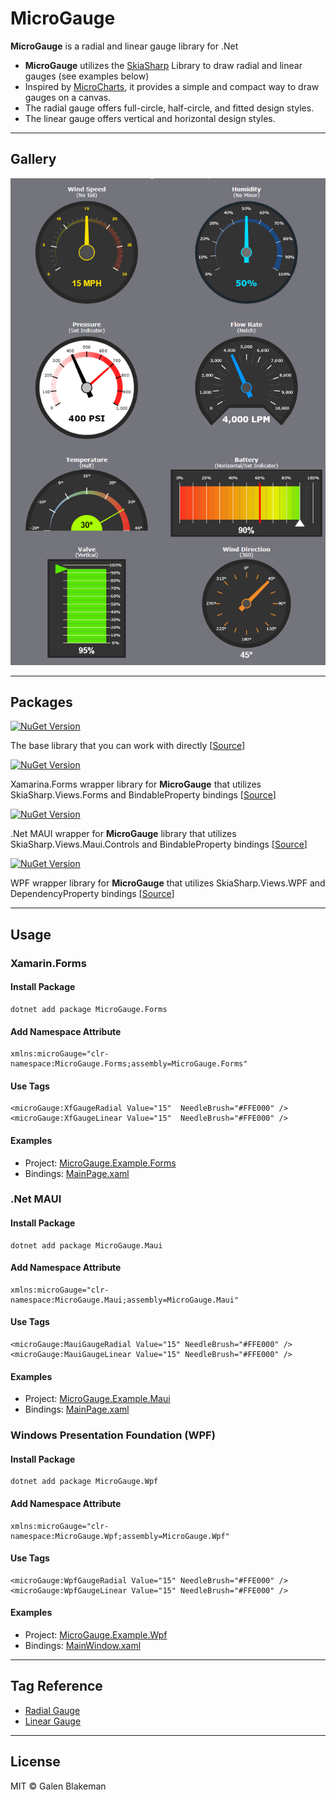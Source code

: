 # MicroGauge
**MicroGauge** is a radial and linear gauge library for .Net

* **MicroGauge** utilizes the [SkiaSharp](https://github.com/mono/SkiaSharp) Library to draw radial and linear gauges (see examples below)
* Inspired by [MicroCharts](https://github.com/microcharts-dotnet/Microcharts), it provides a simple and compact way to draw gauges on a canvas.
* The radial gauge offers full-circle, half-circle, and fitted design styles.
* The linear gauge offers vertical and horizontal design styles.

---
## Gallery
![Gallery](https://github.com/galenblakeman/MicroGauge/blob/master/Doc/Gallery.png)

---
## Packages
[![NuGet Version](https://img.shields.io/nuget/v/MicroGauge?style=flat-square&logo=nuget&label=MicroGauge)](https://www.nuget.org/packages/MicroGauge/)

The base library that you can work with directly 
[[Source](https://github.com/galenblakeman/MicroGauge/tree/master/Library/MicroGauge)]

[![NuGet Version](https://img.shields.io/nuget/v/MicroGauge.Forms?style=flat-square&logo=nuget&label=MicroGauge.Forms)](https://www.nuget.org/packages/MicroGauge.Forms/)

Xamarina.Forms wrapper library for **MicroGauge** that utilizes SkiaSharp.Views.Forms and BindableProperty bindings 
[[Source](https://github.com/galenblakeman/MicroGauge/tree/master/Library/MicroGauge.Forms)]

[![NuGet Version](https://img.shields.io/nuget/v/MicroGauge.Maui?style=flat-square&logo=nuget&label=MicroGauge.Maui)](https://www.nuget.org/packages/MicroGauge.Maui/)

.Net MAUI wrapper for **MicroGauge** library that utilizes SkiaSharp.Views.Maui.Controls and BindableProperty bindings
[[Source](https://github.com/galenblakeman/MicroGauge/tree/master/Library/MicroGauge.Maui)]

[![NuGet Version](https://img.shields.io/nuget/v/MicroGauge.Wpf?style=flat-square&logo=nuget&label=MicroGauge.Wpf)](https://www.nuget.org/packages/MicroGauge.Wpf/)

WPF wrapper library for **MicroGauge** that utilizes SkiaSharp.Views.WPF and DependencyProperty bindings
[[Source](https://github.com/galenblakeman/MicroGauge/tree/master/Library/MicroGauge.Wpf)]

---
## Usage

###  Xamarin.Forms
####  Install Package

```Dotenv
dotnet add package MicroGauge.Forms
```

####  Add Namespace Attribute

```XAML
xmlns:microGauge="clr-namespace:MicroGauge.Forms;assembly=MicroGauge.Forms"
```

####  Use Tags

```XAML
<microGauge:XfGaugeRadial Value="15"  NeedleBrush="#FFE000" />
<microGauge:XfGaugeLinear Value="15"  NeedleBrush="#FFE000" />
```

####  Examples
* Project: [MicroGauge.Example.Forms](https://github.com/galenblakeman/MicroGauge/tree/master/Example/MicroGauge.Example.Forms)
* Bindings: [MainPage.xaml](https://github.com/galenblakeman/MicroGauge/blob/master/Example/MicroGauge.Example.Forms/MicroGauge.Example.Forms/MainPage.xaml)  


###  .Net MAUI
####  Install Package

```Dotenv
dotnet add package MicroGauge.Maui
```

####  Add Namespace Attribute

```XAML
xmlns:microGauge="clr-namespace:MicroGauge.Maui;assembly=MicroGauge.Maui"
```

####  Use Tags

```XAML
<microGauge:MauiGaugeRadial Value="15" NeedleBrush="#FFE000" />
<microGauge:MauiGaugeLinear Value="15" NeedleBrush="#FFE000" />
```

####  Examples
* Project: [MicroGauge.Example.Maui](https://github.com/galenblakeman/MicroGauge/tree/master/Example/MicroGauge.Example.Maui)
* Bindings: [MainPage.xaml](https://github.com/galenblakeman/MicroGauge/blob/master/Example/MicroGauge.Example.Maui/MainPage.xaml)


###  Windows Presentation Foundation (WPF)
####  Install Package

```Dotenv
dotnet add package MicroGauge.Wpf
```

####  Add Namespace Attribute

```XAML
xmlns:microGauge="clr-namespace:MicroGauge.Wpf;assembly=MicroGauge.Wpf"
```

####  Use Tags

```XAML
<microGauge:WpfGaugeRadial Value="15" NeedleBrush="#FFE000" />
<microGauge:WpfGaugeLinear Value="15" NeedleBrush="#FFE000" />
```

####  Examples
* Project: [MicroGauge.Example.Wpf](https://github.com/galenblakeman/MicroGauge/tree/master/Example/MicroGauge.Example.Wpf)
* Bindings: [MainWindow.xaml](https://github.com/galenblakeman/MicroGauge/blob/master/Example/MicroGauge.Example.Wpf/MainWindow.xaml)  

---
## Tag Reference
* [Radial Gauge](https://github.com/galenblakeman/MicroGauge/blob/doc/RadialGaugeTag.md)
* [Linear Gauge](https://github.com/galenblakeman/MicroGauge/blob/doc/LinearGaugeTag.md)

---
## License
MIT © Galen Blakeman
